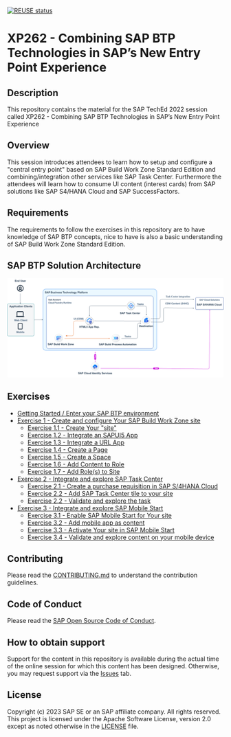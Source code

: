 [![REUSE status](https://api.reuse.software/badge/github.com/SAP-samples/teched2023-XP262)](https://api.reuse.software/info/github.com/SAP-samples/teched2023-XP262)

# XP262 - Combining SAP BTP Technologies in SAP’s New Entry Point Experience

## Description

This repository contains the material for the SAP TechEd 2022 session called XP262 - Combining SAP BTP Technologies in SAP’s New Entry Point Experience

## Overview

This session introduces attendees to learn how to setup and configure a "central entry point" based on SAP Build Work Zone Standard Edition and combining/integration other services like SAP Task Center.
Furthermore the attendees will learn how to consume UI content (interest cards) from SAP solutions like SAP S4/HANA Cloud and SAP SuccessFactors.

## Requirements

The requirements to follow the exercises in this repository are to have knowledge of SAP BTP concepts, nice to have is also a basic understanding of SAP Build Work Zone Standard Edition.

## SAP BTP Solution Architecture

![](images/BTP_sol_arch.png)


## Exercises

- [Getting Started / Enter your SAP BTP environment](exercises/ex0/)
- [Exercise 1 - Create and configure Your SAP Build Work Zone site](exercises/ex1/)
    - [Exercise 1.1 - Create Your "site"](exercises/ex1#exercise-11---create-your-site)
    - [Exercise 1.2 - Integrate an SAPUI5 App](exercises/ex1#exercise-12---integrate-an-sapui5-app)
    - [Exercise 1.3 - Integrate a URL App](exercises/ex1#exercise-13---integrate-a-url-app)
    - [Exercise 1.4 - Create a Page](exercises/ex1#exercise-14---create-a-page)
    - [Exercise 1.5 - Create a Space](exercises/ex1#exercise-15---create-a-space)
    - [Exercise 1.6 - Add Content to Role](exercises/ex1#exercise-16---add-content-to-role)
    - [Exercise 1.7 - Add Role(s) to Site](exercises/ex1#exercise-17---add-roles-to-site)
- [Exercise 2 - Integrate and explore SAP Task Center](exercises/ex2/)
    - [Exercise 2.1 - Create a purchase requisition in SAP S/4HANA Cloud](exercises/ex2#exercise-21-create-a-purchase-requisition-in-sap-s4hana-cloud)
    - [Exercise 2.2 - Add SAP Task Center tile to your site](exercises/ex2#exercise-22-add-the-sap-task-center-tile-to-your-site)
    - [Exercise 2.2 - Validate and explore the task](exercises/ex2#exercise-22-sub-exercise-2-description)
- [Exercise 3 - Integrate and explore SAP Mobile Start](exercises/ex2/)
    - [Exercise 3.1 - Enable SAP Mobile Start for Your site](exercises/ex3#exercise-31---enable-sap-mobile-start-in-site-settings)
    - [Exercise 3.2 - Add mobile app as content](exercises/ex3#exercise-32---add-mobile-app-as-content)
    - [Exercise 3.3 - Activate Your site in SAP Mobile Start](exercises/ex3#exercise-33---activate-your-site-in-sap-mobile-start)
    - [Exercise 3.4 - Validate and explore content on your mobile device](exercises/ex3#exercise-34---validate-and-explore-content-on-your-mobile-device)

## Contributing
Please read the [CONTRIBUTING.md](./CONTRIBUTING.md) to understand the contribution guidelines.

## Code of Conduct
Please read the [SAP Open Source Code of Conduct](https://github.com/SAP-samples/.github/blob/main/CODE_OF_CONDUCT.md).

## How to obtain support

Support for the content in this repository is available during the actual time of the online session for which this content has been designed. Otherwise, you may request support via the [Issues](../../issues) tab.

## License
Copyright (c) 2023 SAP SE or an SAP affiliate company. All rights reserved. This project is licensed under the Apache Software License, version 2.0 except as noted otherwise in the [LICENSE](LICENSES/Apache-2.0.txt) file.
